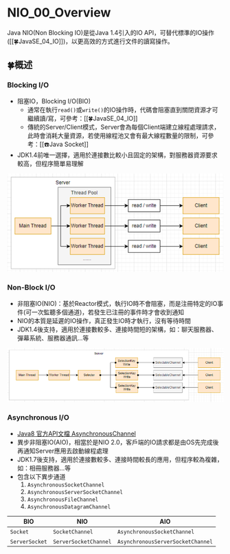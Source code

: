 # NIO_00_Overview
Java NIO(Non Blocking IO)是從Java 1.4引入的IO API，可替代標準的IO操作([[🍀JavaSE_04_IO]])，以更高效的方式進行文件的讀寫操作。

## 🍀概述
### Blocking I/O
- 阻塞IO，Blocking I/O(BIO)
	- 通常在執行`read()`或`write()`的IO操作時，代碼會阻塞直到關閉資源才可繼續讀/寫，可參考：[[🍀JavaSE_04_IO]]
	- 傳統的Server/Client模式，Server會為每個Client端建立線程處理請求，此時會消耗大量資源，若使用線程池又會有最大線程數量的限制，可參考：[[☎️Java Socket]]
- JDK1.4前唯一選擇，適用於連接數比較小且固定的架構，對服務器資源要求較高，但程序簡單易理解

![NIO_00_Overview_01_傳統Server／Client模式](https://github.com/MickeyHuang233/CodingStudyNote/blob/main/02_Java/05_JavaSE%E5%8A%A0%E5%BC%B7/%F0%9F%8D%80NIO/images/NIO_00_Overview_01_%E5%82%B3%E7%B5%B1Server%EF%BC%8FClient%E6%A8%A1%E5%BC%8F.png?raw=true)

### Non-Block I/O
- 非阻塞IO(NIO)：基於Reactor模式，執行IO時不會阻塞，而是注冊特定的IO事件(可一次監聽多個通道)，若發生已注冊的事件時才會收到通知
- NIO的本質是延遲的IO操作，真正發生IO時才執行，沒有等待時間
- JDK1.4後支持，適用於連接數較多、連接時間短的架構，如：聊天服務器、彈幕系統、服務器通訊…等

![NIO_00_Overview_02_非阻塞IO架構](https://github.com/MickeyHuang233/CodingStudyNote/blob/main/02_Java/05_JavaSE%E5%8A%A0%E5%BC%B7/%F0%9F%8D%80NIO/images/NIO_00_Overview_02_%E9%9D%9E%E9%98%BB%E5%A1%9EIO%E6%9E%B6%E6%A7%8B.png?raw=true)

### Asynchronous I/O
- [Java8 官方API文檔 AsynchronousChannel](https://docs.oracle.com/javase/8/docs/api/java/nio/channels/AsynchronousChannel.html)
- 異步非阻塞IO(AIO)，相當於是NIO 2.0，客戶端的IO請求都是由OS先完成後再通知Server應用去啟動線程處理
- JDK1.7後支持，適用於連接數較多、連接時間較長的應用，但程序較為複雜，如：相冊服務器…等
- 包含以下異步通道
	1. `AsynchronousSocketChannel`
	2. `AsynchronousServerSocketChannel`
	3. `AsynchronousFileChannel`
	4. `AsynchronousDatagramChannel`

| BIO            | NIO                   | AIO                               |
| -------------- | --------------------- | --------------------------------- |
| `Socket`       | `SocketChannel`       | `AsynchronousSocketChannel`       |
| `ServerSocket` | `ServerSocketChannel` | `AsynchronousServerSocketChannel` | 